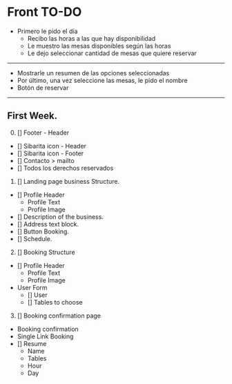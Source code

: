 # Front TO-DO
  - Primero le pido el día
      - Recibo las horas a las que hay disponibilidad
      - Le muestro las mesas disponibles según las horas
      - Le dejo seleccionar cantidad de mesas que quiere reservar

---------
  - Mostrarle un resumen de las opciones seleccionadas
  - Por último, una vez seleccione las mesas, le pido el nombre
  - Botón de reservar
---------
## First Week.

0. [] Footer - Header
  - [] Sibarita icon - Header
  - [] Sibarita icon - Footer
  - [] Contacto > mailto
  - [] Todos los derechos reservados
1. [] Landing page business Structure.
  - [] Profile Header
    - Profile Text
    - Profile Image
  - [] Description of the business.
  - [] Address text block.
  - [] Button Booking.
  - [] Schedule.
  <!-- - [] Map Address -->
2. [] Booking Structure
  - [] Profile Header
    - Profile Text
    - Profile Image
  - User Form
    - [] User 
    - [] Tables to choose
3. [] Booking confirmation page
  - Booking confirmation
  - Single Link Booking
  - [] Resume
    - Name
    - Tables
    - Hour
    - Day
